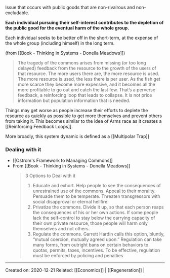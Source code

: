 Issue that occurs with public goods that are non-rivalrous and non-excludable.

**Each  individual pursuing their self-interest contributes to the depletion of the public good for the eventual harm of the whole group.**

Each individual seeks to be better off in the short-term, at the expense of the whole group (including himself) in the long term.

(from [[Book - Thinking in Systems - Donella Meadows]])
> The tragedy of the commons arises from missing (or too long delayed) feedback from the resource to the growth of the users of that resource. The more users there are, the more resource is used. The more resource is used, the less there is per user. 
> As the fish get more scarce they become more expensive, and it becomes all the more profitable to go out and catch the last few. That’s a perverse feedback, a reinforcing loop that leads to collapse. It is not price information but population information that is needed. 

Things may get worse as people increase their efforts to deplete the resource as quickly as possible to get more themselves and prevent others from taking it. This becomes similar to the idea of Arms race as it creates a [[Reinforcing Feedback Loops]].

More broadly, this system dynamic is defined as a [[Multipolar Trap]]

### Dealing with it
- [[Ostrom's Framework to Managing Commons]]
- From [[Book - Thinking in Systems - Donella Meadows]]
	> 3 Options to Deal with it
	> 1.  Educate and exhort. Help people to see the consequences of unrestrained use of the commons. Appeal to their morality. Persuade them to be temperate. Threaten transgressors with social disapproval or eternal hellfire. 
	> 2. Privatize the commons. Divide it up, so that each person reaps the consequences of his or her own actions. If some people lack the self-control to stay below the carrying capacity of their own private resource, those people will harm only themselves and not others. 
	> 3. Regulate the commons. Garrett Hardin calls this option, bluntly, “mutual coercion, mutually agreed upon.” Regulation can take many forms, from outright bans on certain behaviors to quotas, permits, taxes, incentives. To be effective, regulation must be enforced by policing and penalties 

-------------------
Created on: 2020-12-21
Related: [[Economics]] | [[Regeneration]] |